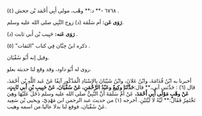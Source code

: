 ٦٧٦٨ -** د:** وهْب، مولى أَبِي أَحْمَد بْن جحش (٤) .

**رَوَى عَن:** أم سَلَمَة (د) زوج النَّبِي صلى الله عليه وسلم.

**رَوَى عَنه:** حَبِيب بْن أَبي ثابت (د) .

ذكره ابنُ حِبَّان فِي كتاب "الثقات" (٥) .

وقيل إنه أَبُو سُفْيَان.

روى له أَبُو داود، وقد وقع لنا حديثه بعلو.

أخبرنا به ابْنُ قُدَامَةَ، وابْنُ عَلانَ، وابْنُ شَيْبَانَ بِالإِسْنَادِ الْمَذْكُورِ آنِفًا عَنْ عَبد اللَّهِ بْن أَحْمَدَ، قال (٦) : حَدَّثني أبي،** قال:**حَدَّثَنَا وكِيعٌ وعَبْدُ الرَّحْمَنِ، عَنْ سُفْيَانَ، عَنْ حَبِيبِ بْنِ أَبي ثَابِتٍ، عَنْ وهْبٍ مَوْلَى أَبِي أَحْمَدَ،** عَنْ أُمِّ سَلَمَةَ أَنَّ النَّبِيُّ صلى الله عليه وسلم دَخَلَ عَلَيْهَا وهِيَ تَخْتَمِرُ فَقَالَ:** لَيَّةً لا لَيَّتَيْنِ. أخرجه (١) من حديث عبد الرحمن ابن مَهْدِيّ، ويحيى بْن سَعِيد عَنْ سُفْيَان، فوقع لنا بدلا عاليا.من اسمه وهيب.